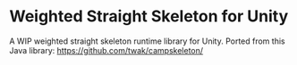 # Weighted Straight Skeleton for Unity
A WIP weighted straight skeleton runtime library for Unity. Ported from this Java library: https://github.com/twak/campskeleton/